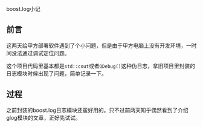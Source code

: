 boost.log小记

## 前言

这两天给甲方部署软件遇到了个小问题，但是由于甲方电脑上没有开发环境，一时间没法通过调试定位问题。

这个项目代码里基本都是`std::cout`或者`QDebug()`这种伪日志，拿旧项目里封装的日志模块时候出现了问题，简单记录一下。

## 过程

之前封装的boost.log日志模块还蛮好用的。只不过前两天知乎偶然看到了介绍glog模块的文章，正好先试试。

